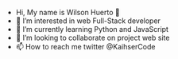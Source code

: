 -  Hi, My name is Wilson Huerto 👋
- 👀 I’m interested in  web Full-Stack developer
- 🌱 I’m currently learning Python and JavaScript
- 💞️ I’m looking to collaborate on project web site
- 📫 How to reach me twitter @KaihserCode

<!---
Freddier-chavez/Freddier-chavez is a ✨ special ✨ repository because its `README.md` (this file) appears on your GitHub profile.
You can click the Preview link to take a look at your changes.
--->
